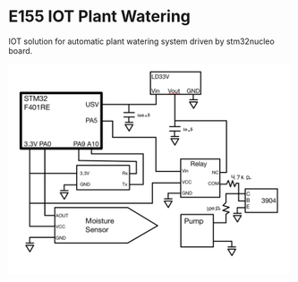 # E155 IOT Plant Watering

IOT solution for automatic plant watering system driven by stm32nucleo board.

![Diagram](https://github.com/nvergel/E155_IOT_Plant_Watering/blob/main/diagram.png)
